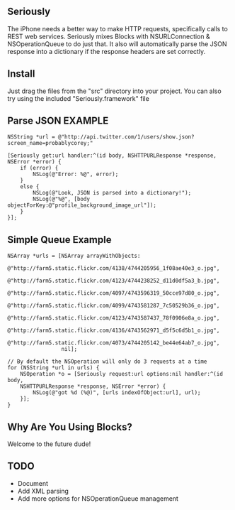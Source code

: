 Seriously
---------
The iPhone needs a better way to make HTTP requests, specifically calls to 
REST web services. Seriously mixes Blocks with NSURLConnection & 
NSOperationQueue to do just that. It also will automatically parse the JSON 
response into a dictionary if the response headers are set correctly.

Install
-------
Just drag the files from the "src" directory into your project. You can also try
using the included "Seriously.framework" file

Parse JSON EXAMPLE
------------------
    NSString *url = @"http://api.twitter.com/1/users/show.json?screen_name=probablycorey;"

    [Seriously get:url handler:^(id body, NSHTTPURLResponse *response, NSError *error) {
        if (error) {
            NSLog(@"Error: %@", error);
        }
        else {
            NSLog(@"Look, JSON is parsed into a dictionary!");
            NSLog(@"%@", [body objectForKey:@"profile_background_image_url"]);
        }
    }];

Simple Queue Example 
--------------------
    NSArray *urls = [NSArray arrayWithObjects:
                     @"http://farm5.static.flickr.com/4138/4744205956_1f08ae40e3_o.jpg",
                     @"http://farm5.static.flickr.com/4123/4744238252_d11d0df5a3_b.jpg",
                     @"http://farm5.static.flickr.com/4097/4743596319_50cce97d80_o.jpg",
                     @"http://farm5.static.flickr.com/4099/4743581287_7c50529b36_o.jpg",
                     @"http://farm5.static.flickr.com/4123/4743587437_78f0906e8a_o.jpg",
                     @"http://farm5.static.flickr.com/4136/4743562971_d5f5c6d5b1_o.jpg",
                     @"http://farm5.static.flickr.com/4073/4744205142_be44e64ab7_o.jpg",
                     nil];

    // By default the NSOperation will only do 3 requests at a time
    for (NSString *url in urls) {
        NSOperation *o = [Seriously request:url options:nil handler:^(id body,
        NSHTTPURLResponse *response, NSError *error) {            
            NSLog(@"got %d (%@)", [urls indexOfObject:url], url);
        }];
    }
 
Why Are You Using Blocks?
-------------------------
Welcome to the future dude!
 
TODO
----
- Document
- Add XML parsing
- Add more options for NSOperationQueue management